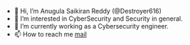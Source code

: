 - 👋 Hi, I’m Anugula Saikiran Reddy (@Destroyer616)
- 👀 I’m interested in CyberSecurity and Security in general.
- 🌱 I’m currently working as a Cybersecurity engineer.
- 📫 How to reach me [mail](saikiran.reddy916@gmail.com)

<!---
Destroyer616/Destroyer616 is a ✨ special ✨ repository because its `README.md` (this file) appears on your GitHub profile.
You can click the Preview link to take a look at your changes.
--->
